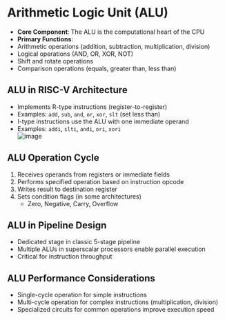 # Arithmetic Logic Unit (ALU)

- **Core Component**: The ALU is the computational heart of the CPU
- **Primary Functions**:
- Arithmetic operations (addition, subtraction, multiplication, division)
- Logical operations (AND, OR, XOR, NOT)
- Shift and rotate operations
- Comparison operations (equals, greater than, less than)

## ALU in RISC-V Architecture
- Implements R-type instructions (register-to-register)
- Examples: `add`, `sub`, `and`, `or`, `xor`, `slt` (set less than)
- I-type instructions use the ALU with one immediate operand
- Examples: `addi`, `slti`, `andi`, `ori`, `xori`  
![image](https://github.com/user-attachments/assets/e8ce1804-4b88-48c6-b1c5-779b672203c2)


## ALU Operation Cycle
1. Receives operands from registers or immediate fields
2. Performs specified operation based on instruction opcode
3. Writes result to destination register
4. Sets condition flags (in some architectures)
   - Zero, Negative, Carry, Overflow

## ALU in Pipeline Design
- Dedicated stage in classic 5-stage pipeline
- Multiple ALUs in superscalar processors enable parallel execution
- Critical for instruction throughput

## ALU Performance Considerations
- Single-cycle operation for simple instructions
- Multi-cycle operation for complex instructions (multiplication, division)
- Specialized circuits for common operations improve execution speed
